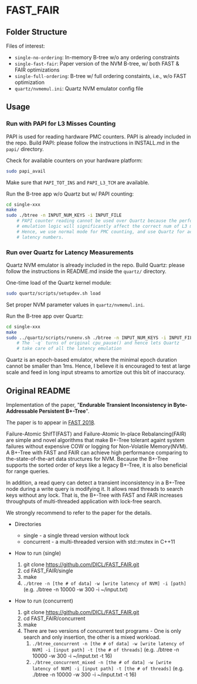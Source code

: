 # FAST_FAIR

## Folder Structure

Files of interest:

- `single-no-ordering`: In-memory B-tree w/o any ordering constraints
- `single-fast-fair`: Paper version of the NVM B-tree, w/ both FAST & FAIR optimizations
- `single-full-ordering`: B-tree w/ full ordering constaints, i.e., w/o FAST optimization
- `quartz/nvmemul.ini`: Quartz NVM emulator config file

## Usage

### Run with PAPI for L3 Misses Counting

PAPI is used for reading hardware PMC counters. PAPI is already included in the repo. Build PAPI: please follow the instructions in INSTALL.md in the `papi/` directory.

Check for available counters on your hardware platform:

```bash
sudo papi_avail
```

Make sure that `PAPI_TOT_INS` and `PAPI_L3_TCM` are available.

Run the B-tree app w/o Quartz but w/ PAPI counting:

```bash
cd single-xxx
make
sudo ./btree -n INPUT_NUM_KEYS -i INPUT_FILE
    # PAPI counter reading cannot be used over Quartz because the performance
    # emulation logic will significantly affect the correct num of L3 misses.
    # Hence, we use normal mode for PMC counting, and use Quartz for accurate
    # latency numbers.
```

### Run over Quartz for Latency Measurements

Quartz NVM emulator is already included in the repo. Build Quartz: please follow the instructions in README.md inside the `quartz/` directory.

One-time load of the Quartz kernel module:

```bash
sudo quartz/scripts/setupdev.sh load
```

Set proper NVM parameter values in `quartz/nvmemul.ini`.

Run the B-tree app over Quartz:

```bash
cd single-xxx
make
sudo ../quartz/scripts/runenv.sh ./btree -n INPUT_NUM_KEYS -i INPUT_FILE -q
    # The `-q` turns of original cpu_pause() and hence lets Quartz
    # take care of all the latency emulation
```

Quartz is an epoch-based emulator, where the minimal epoch duration cannot be smaller than 1ms. Hence, I believe it is encouraged to test at large scale and feed in long input streams to amortize out this bit of inaccuracy.


## Original README

Implementation of the paper, "__Endurable Transient Inconsistency in Byte-Addressable Persistent B+-Tree__".

The paper is to appear in [FAST 2018](https://www.usenix.org/conference/fast18).

Failure-Atomic ShifT(FAST) and Failure-Atomic In-place Rebalancing(FAIR) are simple and novel algorithms that make B+-Tree tolerant againt system failures without expensive COW or logging for Non-Volatile Memory(NVM).
A B+-Tree with FAST and FAIR can achieve high performance comparing to the-state-of-the-art data structures for NVM.
Because the B+-Tree supports the sorted order of keys like a legacy B+-Tree, it is also beneficial for range queries.

In addition, a read query can detect a transient inconsistency in a B+-Tree node during a write query is modifying it.
It allows read threads to search keys without any lock. That is, the B+-Tree with FAST and FAIR increases throughputs of multi-threaded application with lock-free search.

We strongly recommend to refer to the paper for the details.

* Directories 
  * single - a single thread version without lock
  * concurrent - a multi-threaded version with std::mutex in C++11

* How to run (single)
    1. git clone https://github.com/DICL/FAST_FAIR.git
    2. cd FAST_FAIR/single
    3. make
    4. `./btree -n [the # of data] -w [write latency of NVM] -i [path]` (e.g. ./btree -n 10000 -w 300 -i ~/input.txt)

* How to run (concurrent)
    1. git clone https://github.com/DICL/FAST_FAIR.git
    2. cd FAST_FAIR/concurrent
    3. make
    4. There are two versions of concurrent test programs - One is only search and only insertion, the other is a mixed workload.
        1. `./btree_concurrent -n [the # of data] -w [write latency of NVM] -i [input path] -t [the # of threads]` (e.g. ./btree -n 10000 -w 300 -i ~/input.txt -t 16)
        2. `./btree_concurrent_mixed -n [the # of data] -w [write latency of NVM] -i [input path] -t [the # of threads]` (e.g. ./btree -n 10000 -w 300 -i ~/input.txt -t 16)
